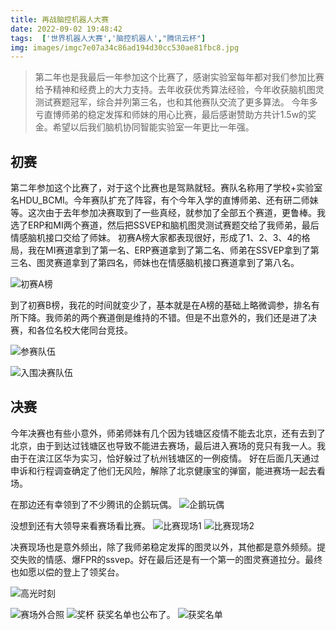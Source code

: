 ```yaml
---
title: 再战脑控机器人大赛
date: 2022-09-02 19:48:42
tags:  ['世界机器人大赛','脑控机器人',"腾讯云杯"]
img: images/imgc7e07a34c86ad194d30cc530ae81fbc8.jpg
---
```

> 第二年也是我最后一年参加这个比赛了，感谢实验室每年都对我们参加比赛给予精神和经费上的大力支持。去年收获优秀算法经验，今年收获脑机图灵测试赛题冠军，综合并列第三名，也和其他赛队交流了更多算法。 今年多亏直博师弟的稳定发挥和师妹的用心比赛，最后感谢赞助方共计1.5w的奖金。希望以后我们脑机协同智能实验室一年更比一年强。

## 初赛

第二年参加这个比赛了，对于这个比赛也是驾熟就轻。赛队名称用了学校+实验室名HDU_BCMI。今年赛队扩充了阵容，有个今年入学的直博师弟、还有研二师妹等。这次由于去年参加决赛取到了一些真经，就参加了全部五个赛道，更鲁棒。我选了ERP和MI两个赛道，然后把SSVEP和脑机图灵测试赛题交给了我师弟，最后情感脑机接口交给了师妹。
初赛A榜大家都表现很好，形成了1、2、3、4的格局，我在MI赛道拿到了第一名、ERP赛道拿到了第二名、师弟在SSVEP拿到了第三名、图灵赛道拿到了第四名，师妹也在情感脑机接口赛道拿到了第八名。

![初赛A榜](images/imgdd.png)

到了初赛B榜，我花的时间就变少了，基本就是在A榜的基础上略微调参，排名有所下降。我师弟的两个赛道倒是维持的不错。但是不出意外的，我们还是进了决赛，和各位名校大佬同台竞技。

![参赛队伍](images/imgcb7bcb0336c6d4ca4b730e8a2fac9253.jpg)

![入围决赛队伍](images/imga93a5a6a54a1a9f6e247d482bc8a51ef.jpg)

## 决赛

今年决赛也有些小意外，师弟师妹有几个因为钱塘区疫情不能去北京，还有去到了北京，由于到达过钱塘区也导致不能进去赛场，最后进入赛场的竞只有我一人。我由于在滨江区华为实习，恰好躲过了杭州钱塘区的一例疫情。 好在后面几天通过申诉和行程调查确定了他们无风险，解除了北京健康宝的弹窗，能进赛场一起去看场。

在那边还有幸领到了不少腾讯的企鹅玩偶。
![企鹅玩偶](images/img8aed64d426275fdcc2b53389b72f3e96.jpg)

没想到还有大领导来看赛场看比赛。
![比赛现场1](images/img447bdfa3cca9e37534fc4d02efe9bda4.jpg)
![比赛现场2](images/imgbead0824bf938223d3ca56838ccf7374.jpg)

决赛现场也是意外频出，除了我师弟稳定发挥的图灵以外，其他都是意外频频。提交失败的情感、爆FPR的ssvep。好在最后还是有一个第一的图灵赛道拉分。最终也如愿以偿的登上了领奖台。

![高光时刻](images/img19d7149fcd48803e453f1bfef0f21d11.jpg)

![赛场外合照](images/imgc7e07a34c86ad194d30cc530ae81fbc8.jpg)
![奖杯](images/imgimg01f607fbd3839045a200e5932acfa70.jpg)
获奖名单也公布了。
![获奖名单](images/img20220903093237.png)